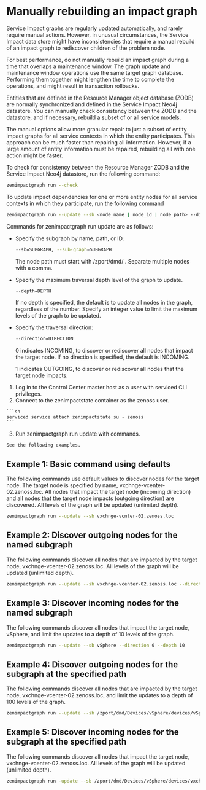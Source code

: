 # Manually rebuilding an impact graph

Service Impact graphs are regularly updated automatically, and rarely
require manual actions. However, in unusual circumstances, the Service
Impact data store might have inconsistencies that require a manual
rebuild of an impact graph to rediscover children of the problem node.

For best performance, do not manually rebuild an impact graph during a
time that overlaps a maintenance window. The graph update and
maintenance window operations use the same target graph database.
Performing them together might lengthen the time to complete the
operations, and might result in transaction rollbacks.

Entities that are defined in the
Resource Manager object database (ZODB) are normally
synchronized and defined in the
Service Impact Neo4j datastore. You can manually check
consistency between the ZODB and the datastore, and if necessary,
rebuild a subset of or all service models.

The manual options allow more granular repair to just a subset of entity
impact graphs for all service contexts in which the entity participates.
This approach can be much faster than repairing all information.
However, if a large amount of entity information must be repaired,
rebuilding all with one action might be faster.

To check for consistency between the Resource Manager ZODB and the
Service Impact Neo4j datastore, run the following command:

```sh
zenimpactgraph run --check
```

To update impact dependencies for one or more entity nodes for all
service contexts in which they participate, run the following command

```sh
zenimpactgraph run --update --sb <node_name | node_id | node_path> --direction <0 | 1> --depth <0 | integer>
```

Commands for zenimpactgraph run update are as follows:

-   Specify the subgraph by name, path, or ID.

    ```sh
    --sb=SUBGRAPH, --sub-graph=SUBGRAPH
    ```

    The node path must start with /zport/dmd/ . Separate multiple nodes
    with a comma.

-   Specify the maximum traversal depth level of the graph to update.

    ```sh
    --depth=DEPTH
    ```

    If no depth is specified, the default is to update all nodes in the
    graph, regardless of the number. Specify an integer value to limit
    the maximum levels of the graph to be updated.

-   Specify the traversal direction:

    ```sh
    --direction=DIRECTION
    ```

    0 indicates INCOMING, to discover or rediscover all nodes that
    impact the target node. If no direction is specified, the default is
    INCOMING.

    1 indicates OUTGOING, to discover or rediscover all nodes that the
    target node impacts.

1.   Log in to the Control Center master host as a user with serviced
    CLI privileges.
2.   Connect to the zenimpactstate container as the zenoss user.

    ```sh
    serviced service attach zenimpactstate su - zenoss
    ```

3.   Run zenimpactgraph run update with commands.

    See the following examples.

## Example 1: Basic command using defaults

The following commands use default values to discover nodes for the
target node. The target node is specified by name,
vxchnge-vcenter-02.zenoss.loc. All nodes that impact the target node
(incoming direction) and all nodes that the target node impacts
(outgoing direction) are discovered. All levels of the graph will be
updated (unlimited depth).

```sh
zenimpactgraph run --update --sb vxchnge-vcnter-02.zenoss.loc
```

## Example 2: Discover outgoing nodes for the named subgraph

The following commands discover all nodes that are impacted by the
target node, vxchnge-vcenter-02.zenoss.loc. All levels of the graph will
be updated (unlimited depth).

```sh
zenimpactgraph run --update --sb vxchnge-vcenter-02.zenoss.loc --direction 1
```

## Example 3: Discover incoming nodes for the named subgraph

The following commands discover all nodes that impact the target node,
vSphere, and limit the updates to a depth of 10 levels of the graph.

```sh
zenimpactgraph run --update --sb vSphere --direction 0 --depth 10
```

## Example 4: Discover outgoing nodes for the subgraph at the specified path

The following commands discover all nodes that are impacted by the
target node, vxchnge-vcenter-02.zenoss.loc, and limit the updates to a
depth of 100 levels of the graph.

```sh
zenimpactgraph run --update --sb /zport/dmd/Devices/vSphere/devices/vSphere --direction 1  --depth 100
```

## Example 5: Discover incoming nodes for the subgraph at the specified path

The following commands discover all nodes that impact the target node,
vxchnge-vcenter-02.zenoss.loc. All levels of the graph will be updated
(unlimited depth).

```sh
zenimpactgraph run -update --sb /zport/dmd/Devices/vSphere/devices/vxchnge-vcenter-02.zenoss.loc --direction 0 
```


